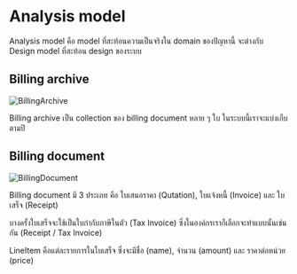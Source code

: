 # Analysis model

Analysis model คือ model ที่สะท้อนความเป็นจริงใน domain ของปัญหานี้ จะต่างกับ Design model ที่สะท้อน design ของระบบ

## Billing archive

![BillingArchive](https://uc747fcbf814e89e6d708126b1df.previews.dropboxusercontent.com/p/thumb/AChiOi-SrSoQLorHMSdAvdLec_8eqMO_1hxE8fI3wWnvz-5D4NAzlyhoHBPWeqKwxa6wMvkQ2kMJwgpkeJzd-gQwyqms1jJEy4Lh_QMtptotFRNsOPfM5491PiKiZFh-z6zPQI4njp9lQPEvC_3ot4IwBvlsThJOJNtqD9w2Tm-jERPvIkHGCrwX6I1JQtrMTID9gwLQRYtSxV7SxEmm4Vz-WDzE_6zEKgg9uVCoWg65d3iPsf8sTUH4RGsKtsoW0YJSM7FvGVYOCQYk1VSzJzjuvM64TLysbQW8JAlih4O5Q065PVPagjpKsSSWNzqCHXfzI8OK62tN7TqM-fYhiZAC0n4FOggc2M57eSOQtBLk_D8-gq-0A-v9sTNdRBAJkX-d7n-8E4bu_6BvdUq7rRfA/p.png?is_prewarmed=true)

Billing archive เป็น collection ของ billing document หลาย ๆ ใบ ในระบบนี้เราจะแบ่งเก็บตามปี

## Billing document

![BillingDocument](https://uc6277f17c929d5d01d10204ce73.previews.dropboxusercontent.com/p/thumb/ACiDi_el5M3YkQoWnjTlQnkkaT3loR22GlAU_3SfrNrBhv0b8DkvL2Ra-72ylTVRTBtf6lYu7FiMm5Jzao-6XOzqEX1TiTWixUt7Tx8ejCdSjQsWpFgtI5qGrcxj7YIxxjGImQdBftrIgzPHYTZG1MIVo36qysLQFbdLbHAxvSpWHjtdAAwDE5QZhTls6syO1WUv64XqkW02m3L-xFXlVG3UXTqoteIQrSHOHTc-jRyROwjoGPTKRTXhNlWHyXh1uecrhuX_1NTXh3xBTYQYNibYb9utpGxPWEJB-Pc-Ywyb5jfbGNscDbxE5aZxwKuA7OyoBwBnS-C1AVOx6N3CqVd5pdiMTMsOv2P8IHg_Ulur4MmM2KGrhe-hn6PbVyeI0YxHF66gfEkyr5v_QVQWvAXy/p.png?is_prewarmed=true)

Billing document มี 3 ประเภท คือ
ใบเสนอราคา (Qutation), ใบแจ้งหนี้ (Invoice) และ ใบเสร็จ (Receipt)

บางครั้งใบเสร็จจะใช้เป็นใบกำกับภาษีในตัว (Tax Invoice) ซึ่งในองค์กรเราก็เลือกจะทำแบบนั้นเช่นกัน (Receipt / Tax Invoice)

LineItem คือแต่ละรายการในใบเสร็จ ซึ่งจะมีชื่อ (name), จำนวน (amount) และ ราคาต่อหน่วย (price)
